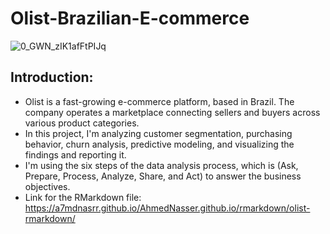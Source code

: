 # Olist-Brazilian-E-commerce
![0_GWN_zIK1afFtPIJq](https://github.com/a7mdNasrr/Olist-Brazilian-E-commerce-Analysis-Project/assets/56299213/8d9dbd8e-32c0-44c3-af79-0f8cee686936)

## Introduction:  
* Olist is a fast-growing e-commerce platform, based in Brazil. The company operates a marketplace connecting sellers and buyers across various product categories.  
* In this project, I'm analyzing customer segmentation, purchasing behavior, churn analysis, predictive modeling, and visualizing the findings and reporting it.  
* I'm using the six steps of the data analysis process, which is (Ask, Prepare, Process, Analyze, Share, and Act) to answer the business objectives.
* Link for the RMarkdown file: https://a7mdnasrr.github.io/AhmedNasser.github.io/rmarkdown/olist-rmarkdown/

